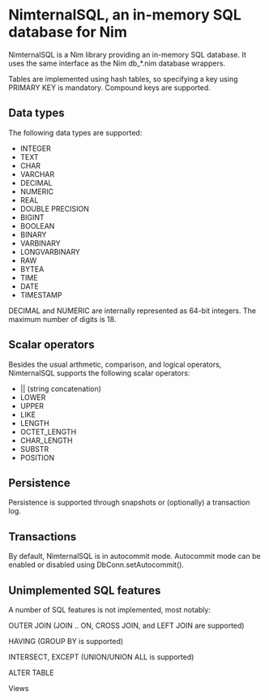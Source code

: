 # NimternalSQL, an in-memory SQL database for Nim

NimternalSQL is a Nim library providing an in-memory SQL database.
It uses the same interface as the Nim db_*.nim database wrappers.

Tables are implemented using hash tables, so specifying a key using PRIMARY KEY is mandatory.
Compound keys are supported.

## Data types

The following data types are supported:

* INTEGER
* TEXT
* CHAR
* VARCHAR
* DECIMAL
* NUMERIC
* REAL
* DOUBLE PRECISION
* BIGINT
* BOOLEAN
* BINARY
* VARBINARY
* LONGVARBINARY
* RAW
* BYTEA
* TIME
* DATE
* TIMESTAMP

DECIMAL and NUMERIC are internally represented as 64-bit integers. The maximum number of digits is 18.

## Scalar operators

Besides the usual arthmetic, comparison, and logical operators, NimternalSQL supports the following scalar operators:

* || (string concatenation)
* LOWER
* UPPER
* LIKE
* LENGTH
* OCTET_LENGTH
* CHAR_LENGTH
* SUBSTR
* POSITION

## Persistence

Persistence is supported through snapshots or (optionally) a transaction
log.

## Transactions

By default, NimternalSQL is in autocommit mode. Autocommit mode can be
enabled or disabled using DbConn.setAutocommit().

## Unimplemented SQL features

A number of SQL features is not implemented, most notably:

OUTER JOIN (JOIN .. ON, CROSS JOIN, and LEFT JOIN are supported)

HAVING (GROUP BY is supported)

INTERSECT, EXCEPT (UNION/UNION ALL is supported)

ALTER TABLE

Views
